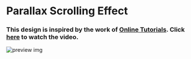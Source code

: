 # Parallax Scrolling Effect
### This design is inspired by the work of [Online Tutorials](https://www.youtube.com/@OnlineTutorialsYT). Click [here](https://youtu.be/0a7TeYL_Cs0) to watch the video.

![preview img](/preview.png)
